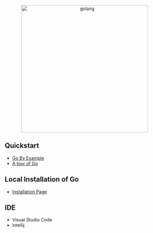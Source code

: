 
<div align="center">
  <img alt="golang" src="https://miro.medium.com/max/920/1*CdjOgfolLt_GNJYBzI-1QQ.jpeg" width="400"><br>
</div>

## Quickstart
- [Go By Example](https://gobyexample.com/hello-world)
- [A tour of Go](https://tour.golang.org/welcome/1)

## Local Installation of Go 
- [Installation Page](https://golang.org/doc/install)

## IDE
- Visual Studio Code
- Intellij
